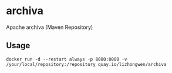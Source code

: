 # archiva
Apache archiva (Maven Repository)
  
## Usage
  
`docker run -d --restart always -p 8080:8080 -v /your/local/repository:/repository quay.io/lizhongwen/archiva`  
  
